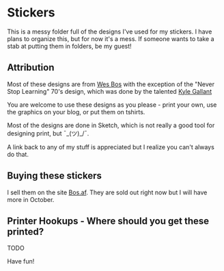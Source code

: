 # Stickers

This is a messy folder full of the designs I've used for my stickers. I have plans to organize this, but for now it's a mess. If someone wants to take a stab at putting them in folders, be my guest!


## Attribution

Most of these designs are from [Wes Bos](https://wesbos.com) with the exception of the "Never Stop Learning" 70's design, which was done by the talented [Kyle Gallant](https://twitter.com/Eckstatic)

You are welcome to use these designs as you please - print your own, use the graphics on your blog, or put them on tshirts. 

Most of the designs are done in Sketch, which is not really a good tool for designing print, but  ¯\_(ツ)_/¯.

A link back to any of my stuff is appreciated but I realize you can't always do that. 


## Buying these stickers

I sell them on the site [Bos.af](https://bos.af/). They are sold out right now but I will have more in October.

## Printer Hookups - Where should you get these printed?
TODO

Have fun!


